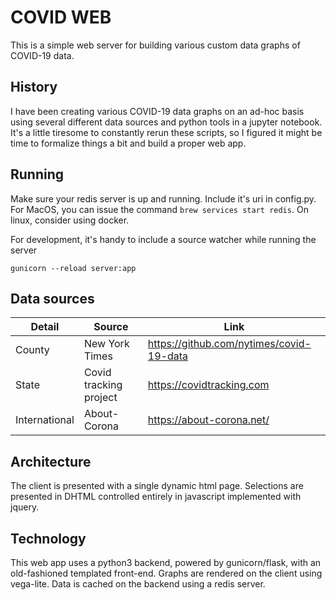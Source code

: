 # COVID WEB

This is a simple web server for building various custom data graphs of COVID-19 data.

## History

I have been creating various COVID-19 data graphs on an ad-hoc basis
using several different data sources and python tools in a jupyter notebook.
It's a little tiresome to constantly rerun these scripts, so I figured it
might be time to formalize things a bit and build a proper web app.

## Running

Make sure your redis server is up and running. Include it's uri in config.py.
For MacOS, you can issue the command ```brew services start redis```.
On linux, consider using docker.

For development, it's handy to include a source watcher while running the server
```
gunicorn --reload server:app
```

## Data sources

Detail | Source | Link
-- | -- | ---
County | New York Times | https://github.com/nytimes/covid-19-data
State | Covid tracking project | https://covidtracking.com
International | About-Corona | https://about-corona.net/

## Architecture

The client is presented with a single dynamic html page. Selections are
presented in DHTML controlled entirely in javascript implemented with jquery.


## Technology

This web app uses a python3 backend, powered by gunicorn/flask, with an 
old-fashioned templated front-end. Graphs are rendered on the client using 
vega-lite. Data is cached on the backend using a redis server.
